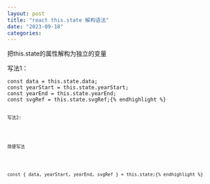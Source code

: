 ```yaml
---
layout: post
title: "react this.state 解构语法"
date: "2023-09-18"
categories: 
---
```

<p>把this.state的属性解构为独立的变量</p>

<p>写法1：</p>

<pre>
<code>const data = this.state.data;
const yearStart = this.state.yearStart;
const yearEnd = this.state.yearEnd;
const svgRef = this.state.svgRef;{% endhighlight %}

<p><code>写法2:</code></p>

<p><code>简便写法</code></p>

<pre>
<code>const { data, yearStart, yearEnd, svgRef } = this.state;{% endhighlight %}

